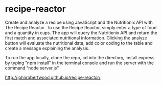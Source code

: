# recipe-reactor
Create and analyze a recipe using JavaScript and the Nutritionix API with The Recipe Reactor.
To use the Recipe Reactor, simply enter a type of food and a quantity in cups.  The app will 
query the Nutritionix API and return the first match and associated nutritional information.
Clicking the analyze button will evaluate the nutritional data, add color coding to the table
and create a message explaining the analysis.  

To run the app locally, clone the repo, cd into the directory, install express by typing "npm install" in the terminal console and run the server with the command "node server.js"

http://johnrobertwood.github.io/recipe-reactor/
